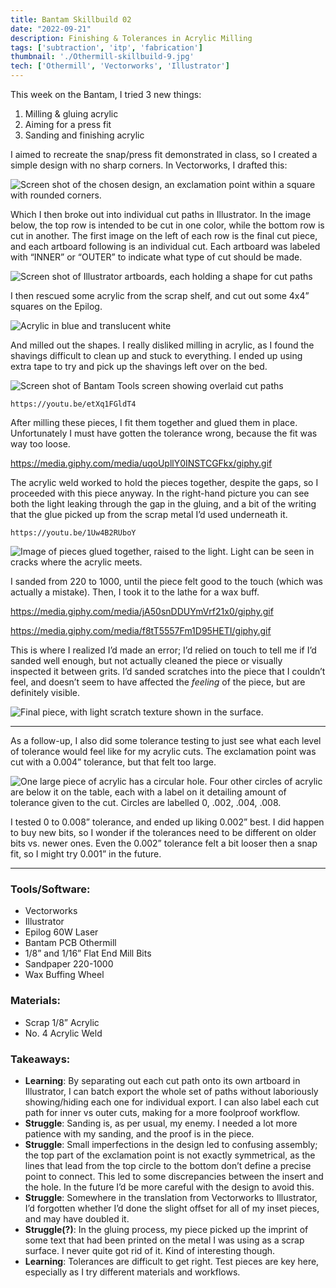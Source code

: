 ```yaml
---
title: Bantam Skillbuild 02
date: "2022-09-21"
description: Finishing & Tolerances in Acrylic Milling
tags: ['subtraction', 'itp', 'fabrication']
thumbnail: './Othermill-skillbuild-9.jpg'
tech: ['Othermill', 'Vectorworks', 'Illustrator']
---
```

This week on the Bantam, I tried 3 new things:

1. Milling & gluing acrylic
2. Aiming for a press fit
3. Sanding and finishing acrylic

I aimed to recreate the snap/press fit demonstrated in class, so I created a simple design with no sharp corners. In Vectorworks, I drafted this:

![Screen shot of the chosen design, an exclamation point within a square with rounded corners.](./Screen_Shot_2022-09-15_at_8.36.26_PM.png)

Which I then broke out into individual cut paths in Illustrator. In the image below, the top row is intended to be cut in one color, while the bottom row is cut in another. The first image on the left of each row is the final cut piece, and each artboard following is an individual cut. Each artboard was labeled with “INNER” or “OUTER” to indicate what type of cut should be made.

![Screen shot of Illustrator artboards, each holding a shape for cut paths](./Screen_Shot_2022-09-15_at_10.11.00_PM.png)

I then rescued some acrylic from the scrap shelf, and cut out some 4x4” squares on the Epilog.

![Acrylic in blue and translucent white](./Othermill-skillbuild-1.jpg)

And milled out the shapes. I really disliked milling in acrylic, as I found the shavings difficult to clean up and stuck to everything. I ended up using extra tape to try and pick up the shavings left over on the bed.

![Screen shot of Bantam Tools screen showing overlaid cut paths](./Screen_Shot_2022-09-16_at_1.21.21_PM.png)

`https://youtu.be/etXq1FGldT4`

After milling these pieces, I fit them together and glued them in place. Unfortunately I must have gotten the tolerance wrong, because the fit was way too loose.

<!-- ![Gif of pieces fitting in each other. When outer piece is lifted, inner pieces are left on the table.](./bad_fit.gif) -->
https://media.giphy.com/media/uqoUpllY0INSTCGFkx/giphy.gif

The acrylic weld worked to hold the pieces together, despite the gaps, so I proceeded with this piece anyway. In the right-hand picture you can see both the light leaking through the gap in the gluing, and a bit of the writing that the glue picked up from the scrap metal I’d used underneath it.

`https://youtu.be/1Uw4B2RUboY`

![Image of pieces glued together, raised to the light. Light can be seen in cracks where the acrylic meets.](./exclam_Welded.png)

I sanded from 220 to 1000, until the piece felt good to the touch (which was actually a mistake). Then, I took it to the lathe for a wax buff.

<!-- ![sanding.gif](./sanding.gif) -->
https://media.giphy.com/media/jA50snDDUYmVrf21x0/giphy.gif


<!-- ![buffing.gif](./buffing.gif) -->
https://media.giphy.com/media/f8tT5557Fm1D95HETI/giphy.gif

This is where I realized I’d made an error; I’d relied on touch to tell me if I’d sanded well enough, but not actually cleaned the piece or visually inspected it between grits. I’d sanded scratches into the piece that I couldn’t feel, and doesn’t seem to have affected the *feeling* of the piece, but are definitely visible.

![Final piece, with light scratch texture shown in the surface.](./exclam_Scratched_Final.png)

---

As a follow-up, I also did some tolerance testing to just see what each level of tolerance would feel like for my acrylic cuts. The exclamation point was cut with a 0.004” tolerance, but that felt too large.

![One large piece of acrylic has a circular hole. Four other circles of acrylic are below it on the table, each with a label on it detailing amount of tolerance given to the cut. Circles are labelled 0, .002, .004, .008.](./Othermill-skillbuild-8.jpg)

I tested 0 to 0.008” tolerance, and ended up liking 0.002” best. I did happen to buy new bits, so I wonder if the tolerances need to be different on older bits vs. newer ones. Even the 0.002” tolerance felt a bit looser then a snap fit, so I might try 0.001” in the future.

---

### Tools/Software:

- Vectorworks
- Illustrator
- Epilog 60W Laser
- Bantam PCB Othermill
- 1/8” and 1/16” Flat End Mill Bits
- Sandpaper 220-1000
- Wax Buffing Wheel

### Materials:

- Scrap 1/8” Acrylic
- No. 4 Acrylic Weld

### Takeaways:

- **Learning**: By separating out each cut path onto its own artboard in Illustrator, I can batch export the whole set of paths without laboriously showing/hiding each one for individual export. I can also label each cut path for inner vs outer cuts, making for a more foolproof workflow.
- **Struggle**: Sanding is, as per usual, my enemy. I needed a lot more patience with my sanding, and the proof is in the piece.
- **Struggle**: Small imperfections in the design led to confusing assembly; the top part of the exclamation point is not exactly symmetrical, as the lines that lead from the top circle to the bottom don’t define a precise point to connect. This led to some discrepancies between the insert and the hole. In the future I’d be more careful with the design to avoid this.
- **Struggle**: Somewhere in the translation from Vectorworks to Illustrator, I’d forgotten whether I’d done the slight offset for all of my inset pieces, and may have doubled it.
- **Struggle(?)**: In the gluing process, my piece picked up the imprint of some text that had been printed on the metal I was using as a scrap surface. I never quite got rid of it. Kind of interesting though.
- **Learning**: Tolerances are difficult to get right. Test pieces are key here, especially as I try different materials and workflows.
